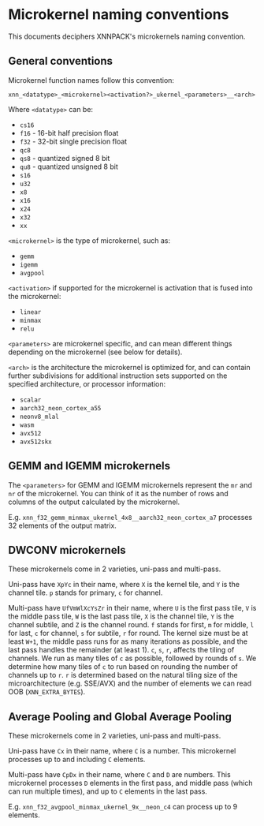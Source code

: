 # Microkernel naming conventions

This documents deciphers XNNPACK's microkernels naming convention.

## General conventions

Microkernel function names follow this convention:

`xnn_<datatype>_<microkernel><activation?>_ukernel_<parameters>__<arch>`

Where `<datatype>` can be:

-   `cs16`
-   `f16` - 16-bit half precision float
-   `f32` - 32-bit single precision float
-   `qc8`
-   `qs8` - quantized signed 8 bit
-   `qu8` - quantized unsigned 8 bit
-   `s16`
-   `u32`
-   `x8`
-   `x16`
-   `x24`
-   `x32`
-   `xx`

`<microkernel>` is the type of microkernel, such as:

-   `gemm`
-   `igemm`
-   `avgpool`

`<activation>` if supported for the microkernel is activation that is fused into
the microkernel:

-   `linear`
-   `minmax`
-   `relu`

`<parameters>` are microkernel specific, and can mean different things depending
on the microkernel (see below for details).

`<arch>` is the architecture the microkernel is optimized for, and can contain
further subdivisions for additional instruction sets supported on the specified
architecture, or processor information:

-   `scalar`
-   `aarch32_neon_cortex_a55`
-   `neonv8_mlal`
-   `wasm`
-   `avx512`
-   `avx512skx`

## GEMM and IGEMM microkernels

The `<parameters>` for GEMM and IGEMM microkernels represent the `mr` and `nr`
of the microkernel. You can think of it as the number of rows and columns of the
output calculated by the microkernel.

E.g. `xnn_f32_gemm_minmax_ukernel_4x8__aarch32_neon_cortex_a7` processes 32
elements of the output matrix.

## DWCONV microkernels

These microkernels come in 2 varieties, uni-pass and multi-pass.

Uni-pass have `XpYc` in their name, where `X` is the kernel tile, and `Y` is the
channel tile. `p` stands for primary, `c` for channel.

Multi-pass have `UfVmWlXcYsZr` in their name, where `U` is the first pass tile,
`V` is the middle pass tile, `W` is the last pass tile, `X` is the channel tile,
`Y` is the channel subtile, and `Z` is the channel round.  `f` stands for first,
`m` for middle, `l` for last, `c` for channel, `s` for subtile, `r` for round.
The kernel size must be at least `W+1`, the middle pass runs for as many
iterations as possible, and the last pass handles the remainder (at least 1).
`c`, `s`, `r`, affects the tiling of channels. We run as many tiles of `c` as
possible, followed by rounds of `s`. We determine how many tiles of `c` to run
based on rounding the number of channels up to `r`. `r` is determined based on
the natural tiling size of the microarchitecture (e.g. SSE/AVX) and the number
of elements we can read OOB (`XNN_EXTRA_BYTES`).

## Average Pooling and Global Average Pooling

These microkernels come in 2 varieties, uni-pass and multi-pass.

Uni-pass have `Cx` in their name, where `C` is a number. This microkernel
processes up to and including `C` elements.

Multi-pass have `CpDx` in their name, where `C` and `D` are numbers. This
microkernel processes `D` elements in the first pass, and middle pass (which can
run multiple times), and up to `C` elements in the last pass.

E.g. `xnn_f32_avgpool_minmax_ukernel_9x__neon_c4` can process up to 9 elements.
